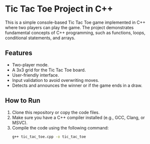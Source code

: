 # Tic Tac Toe Project in C++

This is a simple console-based Tic Tac Toe game implemented in C++ where two players can play the game. The project demonstrates fundamental concepts of C++ programming, such as functions, loops, conditional statements, and arrays.

## Features

- Two-player mode.
- A 3x3 grid for the Tic Tac Toe board.
- User-friendly interface.
- Input validation to avoid overwriting moves.
- Detects and announces the winner or if the game ends in a draw.

## How to Run

1. Clone this repository or copy the code files.
2. Make sure you have a C++ compiler installed (e.g., GCC, Clang, or MSVC).
3. Compile the code using the following command:
   ```bash
   g++ tic_tac_toe.cpp -o tic_tac_toe
   ```
